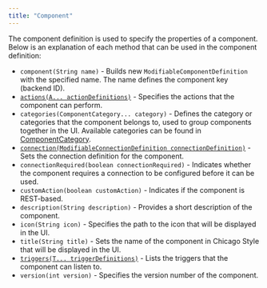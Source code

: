 ```yaml
---
title: "Component"
---
```


The component definition is used to specify the properties of a component. Below is an explanation of each method that can be used in the component definition:

- `component(String name)` - Builds new `ModifiableComponentDefinition` with the specified name. The name defines the component key (backend ID).
- [`actions(A... actionDefinitions)`](/developer-guide/component-specification/action) - Specifies the actions that the component can perform.
- `categories(ComponentCategory... category)` - Defines the category or categories that the component belongs to, used to group components together in the UI. Available categories can be found in [ComponentCategory](https://github.com/bytechefhq/bytechef/blob/master/sdks/backend/java/component-api/src/main/java/com/bytechef/component/definition/ComponentCategory.java).
- [`connection(ModifiableConnectionDefinition connectionDefinition)`](/developer-guide/component-specification/connection)  - Sets the connection definition for the component.
- `connectionRequired(boolean connectionRequired)` - Indicates whether the component requires a connection to be configured before it can be used.
- `customAction(boolean customAction)` - Indicates if the component is REST-based.
- `description(String description)` - Provides a short description of the component.
- `icon(String icon)` - Specifies the path to the icon that will be displayed in the UI.
- `title(String title)` - Sets the name of the component in Chicago Style that will be displayed in the UI.
- [`triggers(T... triggerDefinitions)`](/developer-guide/component-specification/trigger) - Lists the triggers that the component can listen to.
- `version(int version)` - Specifies the version number of the component.
